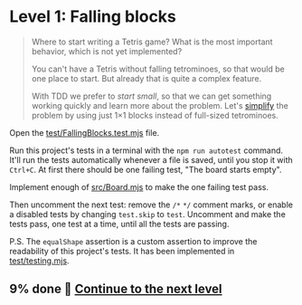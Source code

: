 # Level 1: Falling blocks

> Where to start writing a Tetris game? What is the most important behavior, which is not yet implemented?
>
> You can't have a Tetris without falling tetrominoes, so that would be one place to start. But already that is quite a
> complex feature.
>
> With TDD we prefer to _start small_, so that we can get something working quickly and learn more about the problem.
> Let's [simplify](https://tdd.mooc.fi/2-design#four-strategies) the problem by using just 1×1 blocks instead of
> full-sized tetrominoes.

Open the [test/FallingBlocks.test.mjs](../test/FallingBlocks.test.mjs) file.

Run this project's tests in a terminal with the `npm run autotest` command. It'll run the tests automatically whenever a
file is saved, until you stop it with `Ctrl+C`. At first there should be one failing test, "The board starts empty".

Implement enough of [src/Board.mjs](../src/Board.mjs) to make the one failing test pass.

Then uncomment the next test: remove the `/*` `*/` comment marks, or enable a disabled tests by changing `test.skip`
to `test`. Uncomment and make the tests pass, one test at a time, until all the tests are passing.

P.S. The `equalShape` assertion is a custom assertion to improve the readability of this project's tests. It has been
implemented in [test/testing.mjs](../test/testing.mjs).

## 9% done 🚀 [Continue to the next level](level-2.md)
